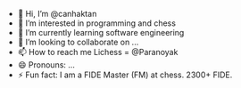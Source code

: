 - 👋 Hi, I’m @canhaktan
- 👀 I’m interested in programming and chess
- 🌱 I’m currently learning software engineering
- 💞️ I’m looking to collaborate on ...
- 📫 How to reach me Lichess = @Paranoyak
- 😄 Pronouns: ...
- ⚡ Fun fact: I am a FIDE Master (FM) at chess. 2300+ FIDE.

<!---
canhaktan/canhaktan is a ✨ special ✨ repository because its `README.md` (this file) appears on your GitHub profile.
You can click the Preview link to take a look at your changes.
--->
